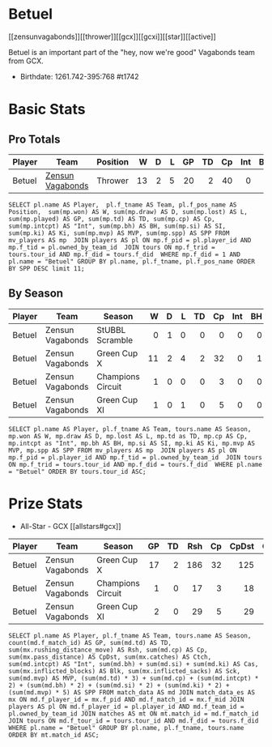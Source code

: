# Betuel

[[zensunvagabonds]][[thrower]][[gcx]][[gcxi]][[star]][[active]]

Betuel is an important part of the "hey, now we're good" Vagabonds team from GCX.

* Birthdate: 1261.742-395:768 #t1742

# Basic Stats

## Pro Totals

| Player           | Team        | Position      | W | D | L | GP | TD | Cp | Int | BH | SI | Ki | MVP | SPP |
|------------------|-------------|---------------|--:|--:|--:|---:|---:|---:|----:|---:|---:|---:|----:|----:|
| Betuel | [Zensun Vagabonds](../teams/zensunvagabonds) | Thrower  |   13 |    2 |    5 |   20 |    2 |   40 |    0 |    1 |    1 |    0 |    3 |   65 |

```
SELECT pl.name AS Player,  pl.f_tname AS Team, pl.f_pos_name AS Position,  sum(mp.won) AS W, sum(mp.draw) AS D, sum(mp.lost) AS L, sum(mp.played) AS GP, sum(mp.td) AS TD, sum(mp.cp) AS Cp, sum(mp.intcpt) AS "Int", sum(mp.bh) AS BH, sum(mp.si) AS SI, sum(mp.ki) AS Ki, sum(mp.mvp) AS MVP, sum(mp.spp) AS SPP FROM mv_players AS mp  JOIN players AS pl ON mp.f_pid = pl.player_id AND mp.f_tid = pl.owned_by_team_id  JOIN tours ON mp.f_trid = tours.tour_id AND mp.f_did = tours.f_did  WHERE mp.f_did = 1 AND pl.name = "Betuel" GROUP BY pl.name, pl.f_tname, pl.f_pos_name ORDER BY SPP DESC limit 11;
```

## By Season

| Player | Team         | Season          | W | D | L | TD | Cp | Int | BH | SI | Ki | MVP | SPP |
|--------|--------------|-----------------|--:|--:|--:|---:|---:|----:|---:|---:|---:|----:|----:|
| Betuel | Zensun Vagabonds | StUBBL Scramble   |    0 |    1 |    0 |    0 |    0 |    0 |    0 |    0 |    0 |    0 |    0 |
| Betuel | Zensun Vagabonds | Green Cup X       |   11 |    2 |    4 |    2 |   32 |    0 |    1 |    0 |    0 |    3 |   55 |
| Betuel | Zensun Vagabonds | Champions Circuit |    1 |    0 |    0 |    0 |    3 |    0 |    0 |    0 |    0 |    0 |    3 |
| Betuel | Zensun Vagabonds | Green Cup XI      |    1 |    0 |    1 |    0 |    5 |    0 |    0 |    1 |    0 |    0 |    7 |

```
SELECT pl.name AS Player, pl.f_tname AS Team, tours.name AS Season, mp.won AS W, mp.draw AS D, mp.lost AS L, mp.td as TD, mp.cp AS Cp, mp.intcpt as "Int", mp.bh AS BH, mp.si AS SI, mp.ki AS Ki, mp.mvp AS MVP, mp.spp AS SPP FROM mv_players AS mp  JOIN players AS pl ON mp.f_pid = pl.player_id AND mp.f_tid = pl.owned_by_team_id  JOIN tours ON mp.f_trid = tours.tour_id AND mp.f_did = tours.f_did  WHERE pl.name = "Betuel" ORDER BY tours.tour_id ASC;
```

# Prize Stats

* All-Star - GCX [[allstars#gcx]]

| Player | Team         | Season          | GP | TD | Rsh | Cp | CpDst | Ctch | Int | Cas | Blk | Sck | MVP | SPP |
|--------|--------------|-----------------|---:|---:|----:|---:|------:|-----:|----:|----:|----:|----:|----:|----:|
| Betuel | Zensun Vagabonds | Green Cup X       | 17 |    2 |  186 |   32 |   125 |    0 |    0 |    1 |   11 |    1 |    3 |   55 |
| Betuel | Zensun Vagabonds | Champions Circuit |  1 |    0 |   17 |    3 |    18 |    0 |    0 |    0 |    0 |    0 |    0 |    3 |
| Betuel | Zensun Vagabonds | Green Cup XI      |  2 |    0 |   29 |    5 |    29 |    0 |    0 |    1 |    1 |    1 |    0 |    7 |

```
SELECT pl.name AS Player, pl.f_tname AS Team, tours.name AS Season, count(md.f_match_id) AS GP, sum(md.td) AS TD, sum(mx.rushing_distance_move) AS Rsh, sum(md.cp) AS Cp, sum(mx.pass_distance) AS CpDst, sum(mx.catches) AS Ctch, sum(md.intcpt) AS "Int", sum(md.bh) + sum(md.si) + sum(md.ki) AS Cas, sum(mx.inflicted_blocks) AS Blk, sum(mx.inflicted_sacks) AS Sck, sum(md.mvp) AS MVP, (sum(md.td) * 3) + sum(md.cp) + (sum(md.intcpt) * 2) + (sum(md.bh) * 2) + (sum(md.si) * 2) + (sum(md.ki) * 2) + (sum(md.mvp) * 5) AS SPP FROM match_data AS md JOIN match_data_es AS mx ON md.f_player_id = mx.f_pid AND md.f_match_id = mx.f_mid JOIN players AS pl ON md.f_player_id = pl.player_id AND md.f_team_id = pl.owned_by_team_id JOIN matches AS mt ON mt.match_id = md.f_match_id JOIN tours ON md.f_tour_id = tours.tour_id AND md.f_did = tours.f_did WHERE pl.name = "Betuel" GROUP BY pl.name, pl.f_tname, tours.name ORDER BY mt.match_id ASC;
```
